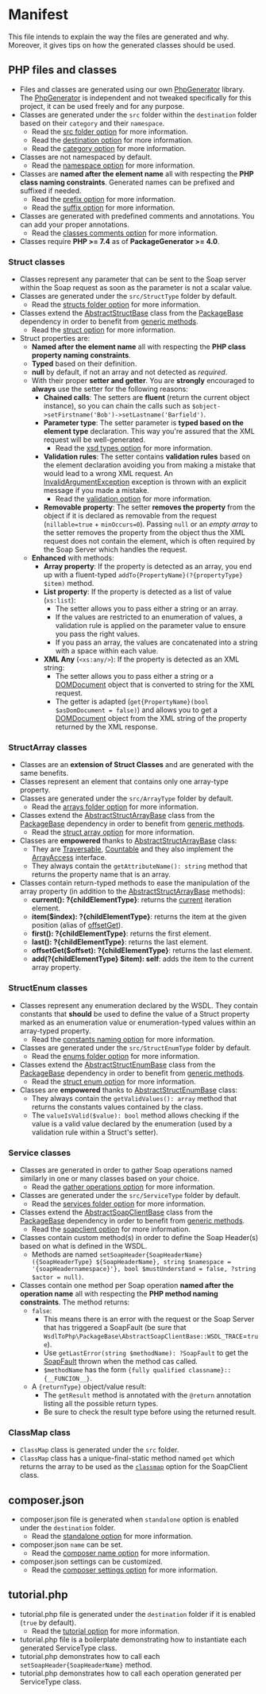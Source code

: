 # Manifest

This file intends to explain the way the files are generated and why. Moreover, it gives tips on how the generated classes should be used. 

## PHP files and classes
- Files and classes are generated using our own [PhpGenerator](https://github.com/WsdlToPhp/PhpGenerator) library. The [PhpGenerator](https://github.com/WsdlToPhp/PhpGenerator) is independent and not tweaked specifically for this project, it can be used freely and for any purpose.
- Classes are generated under the `src` folder within the `destination` folder based on their `category` and their `namespace`.
  - Read the [src folder option](https://github.com/WsdlToPhp/PackageGenerator/wiki/Options#src-dirname) for more information.
  - Read the [destination option](https://github.com/WsdlToPhp/PackageGenerator/wiki/Options#destination) for more information.
  - Read the [category option](https://github.com/WsdlToPhp/PackageGenerator/wiki/Options#category) for more information.
- Classes are not namespaced by default.
  - Read the [namespace option](https://github.com/WsdlToPhp/PackageGenerator/wiki/Options#namespace) for more information.
- Classes are **named after the element name** all with respecting the **PHP class naming constraints**. Generated names can be prefixed and suffixed if needed.
  - Read the [prefix option](https://github.com/WsdlToPhp/PackageGenerator/wiki/Options#prefix) for more information.
  - Read the [suffix option](https://github.com/WsdlToPhp/PackageGenerator/wiki/Options#suffix) for more information.
- Classes are generated with predefined comments and annotations. You can add your proper annotations.
  - Read the [classes comments option](https://github.com/WsdlToPhp/PackageGenerator/wiki/Options#classes-comments) for more information.
- Classes require **PHP >= 7.4** as of **PackageGenerator >= 4.0**.

### Struct classes
- Classes represent any parameter that can be sent to the Soap server within the Soap request as soon as the parameter is not a scalar value.
- Classes are generated under the `src/StructType` folder by default.
  - Read the [structs folder option](https://github.com/WsdlToPhp/PackageGenerator/wiki/Options#structs-folder) for more information.
- Classes extend the [AbstractStructBase](https://github.com/WsdlToPhp/PackageBase#abstractstructbase) class from the [PackageBase](https://github.com/WsdlToPhp/PackageBase) dependency in order to benefit from [generic methods](https://github.com/WsdlToPhp/PackageBase#abstractstructbase).
  - Read the [struct option](https://github.com/WsdlToPhp/PackageGenerator/wiki/Options#struct) for more information.
- Struct properties are:
  - **Named after the element name** all with respecting the **PHP class property naming constraints**.
  - **Typed** based on their definition.
  - **null** by default, if not an array and not detected as *required*.
  - With their proper **setter and getter**. You are **strongly** encouraged to **always** use the setter for the following reasons:
    - **Chained calls**: The setters are **fluent** (return the current object instance), so you can chain the calls such as `$object->setFirstname('Bob')->setLastname('Barfield')`.
    - **Parameter type**: The setter parameter is **typed based on the element type** declaration. This way you're assured that the XML request will be well-generated.
      - Read the [xsd types option](https://github.com/WsdlToPhp/PackageGenerator/wiki/Options#xsd-types-mapping) for more information.
    - **Validation rules**: The setter contains **validation rules** based on the element declaration avoiding you from making a mistake that would lead to a wrong XML request. An [InvalidArgumentException](https://www.php.net/manual/en/class.invalidargumentexception.php) exception is thrown with an explicit message if you made a mistake.
      - Read the [validation option](https://github.com/WsdlToPhp/PackageGenerator/wiki/Options#validation) for more information.
    - **Removable property**: The setter **removes the property** from the object if it is declared as removable from the request (`nillable=true` + `minOccurs=0`). Passing `null` or an *empty array* to the setter removes the property from the object thus the XML request does not contain the element, which is often required by the Soap Server which handles the request.
  - **Enhanced** with methods:
    - **Array property**: If the property is detected as an array, you end up with a fluent-typed `addTo{PropertyName}(?{propertyType} $item)` method.
    - **List property**: If the property is detected as a list of value (`xs:list`):
      - The setter allows you to pass either a string or an array.
      - If the values are restricted to an enumeration of values, a validation rule is applied on the parameter value to ensure you pass the right values.
      - If you pass an array, the values are concatenated into a string with a space within each value.
    - **XML Any** (`<xs:any/>`): If the property is detected as an XML string:
      - The setter allows you to pass either a string or a [DOMDocument](https://www.php.net/manual/en/class.domdocument.php) object that is converted to string for the XML request.
      - The getter is adapted (`get{PropertyName}(bool $asDomDocument = false)`) and allows you to get a [DOMDocument](https://www.php.net/manual/en/class.domdocument.php) object from the XML string of the property returned by the XML response.

### StructArray classes
- Classes are an **extension of Struct Classes** and are generated with the same benefits.
- Classes represent an element that contains only one array-type property.
- Classes are generated under the `src/ArrayType` folder by default.
  - Read the [arrays folder option](https://github.com/WsdlToPhp/PackageGenerator/wiki/Options#arrays-folder) for more information.
- Classes extend the [AbstractStructArrayBase](https://github.com/WsdlToPhp/PackageBase#abstractstructarraybase) class from the [PackageBase](https://github.com/WsdlToPhp/PackageBase) dependency in order to benefit from [generic methods](https://github.com/WsdlToPhp/PackageBase#abstractstructarraybase).
  - Read the [struct array option](https://github.com/WsdlToPhp/PackageGenerator/wiki/Options#structarray) for more information.
- Classes are **empowered** thanks to [AbstractStructArrayBase](https://github.com/WsdlToPhp/PackageBase#abstractstructarraybase) class:
  - They are [Traversable](https://www.php.net/manual/en/class.traversable.php), [Countable](https://www.php.net/manual/en/class.countable.php) and they also implement the [ArrayAccess](https://www.php.net/manual/en/class.arrayaccess.php) interface.
  - They always contain the `getAttributeName(): string` method that returns the property name that is an array.
- Classes contain return-typed methods to ease the manipulation of the array property (in addition to the [AbstractStructArrayBase](https://github.com/WsdlToPhp/PackageBase#abstractstructarraybase) methods):
  - **current(): ?{childElementType}**: returns the [current](https://www.php.net/manual/en/iterator.current.php) iteration element.
  - **item($index): ?{childElementType}**: returns the item at the given position (alias of [offsetGet](https://www.php.net/manual/en/arrayaccess.offsetget.php)).
  - **first(): ?{childElementType}**: returns the first element.
  - **last(): ?{childElementType}**: returns the last element.
  - **offsetGet($offset): ?{childElementType}**: returns the last element.
  - **add(?{childElementType} $item): self**: adds the item to the current array property.

### StructEnum classes
- Classes represent any enumeration declared by the WSDL. They contain constants that **should** be used to define the value of a Struct property marked as an enumeration value or enumeration-typed values within an array-typed property.
  - Read the [constants naming option](https://github.com/WsdlToPhp/PackageGenerator/wiki/Options#constants-naming) for more information.
- Classes are generated under the `src/StructEnumType` folder by default.
  - Read the [enums folder option](https://github.com/WsdlToPhp/PackageGenerator/wiki/Options#enums-folder) for more information.
- Classes extend the [AbstractStructEnumBase](https://github.com/WsdlToPhp/PackageBase#abstractstructenumbase) class from the [PackageBase](https://github.com/WsdlToPhp/PackageBase) dependency in order to benefit from [generic methods](https://github.com/WsdlToPhp/PackageBase#abstractstructenumbase).
  - Read the [struct enum option](https://github.com/WsdlToPhp/PackageGenerator/wiki/Options#structenum) for more information.
- Classes are **empowered** thanks to [AbstractStructEnumBase](https://github.com/WsdlToPhp/PackageBase#abstractstructenumbase) class:
  - They always contain the `getValidValues(): array` method that returns the constants values contained by the class.
  - The `valueIsValid($value): bool` method allows checking if the value is a valid value declared by the enumeration (used by a validation rule within a Struct's setter).

### Service classes
- Classes are generated in order to gather Soap operations named similarly in one or many classes based on your choice.
  - Read the [gather operations option](https://github.com/WsdlToPhp/PackageGenerator/wiki/Options#gather-operations-methods) for more information.
- Classes are generated under the `src/ServiceType` folder by default.
  - Read the [services folder option](https://github.com/WsdlToPhp/PackageGenerator/wiki/Options#services-folder) for more information.
- Classes extend the [AbstractSoapClientBase](https://github.com/WsdlToPhp/PackageBase#abstractsoapclientbase) class from the [PackageBase](https://github.com/WsdlToPhp/PackageBase) dependency in order to benefit from [generic methods](https://github.com/WsdlToPhp/PackageBase#abstractsoapclientbase).
  - Read the [soapclient option](https://github.com/WsdlToPhp/PackageGenerator/wiki/Options#soapclient) for more information.
- Classes contain custom method(s) in order to define the Soap Header(s) based on what is defined in the WSDL.
  - Methods are named `setSoapHeader{SoapHeaderName}({SoapHeaderType} ${SoapHeaderName}, string $namespace = '{soapHeadernamespace}'}, bool $mustUnderstand = false, ?string $actor = null)`.
- Classes contain one method per Soap operation **named after the operation name** all with respecting the **PHP method naming constraints**. The method returns:
  - `false`:
    - This means there is an error with the request or the Soap Server that has triggered a SoapFault (be sure that `WsdlToPhp\PackageBase\AbstractSoapClientBase::WSDL_TRACE`=`true`).
    - Use `getLastError(string $methodName): ?SoapFault` to get the [SoapFault](https://www.php.net/manual/en/class.soapfault.php) thrown when the method cas called.
    - `$methodName` has the form `{fully qualified classname}::{__FUNCION__}`.
  - A `{returnType}` object/value result:
    - The `getResult` method is annotated with the `@return` annotation listing all the possible return types.
    - Be sure to check the result type before using the returned result.

### ClassMap class
- `ClassMap` class is generated under the `src` folder.
- `ClassMap` class has a unique-final-static method named `get` which returns the array to be used as the [`classmap`](https://www.php.net/manual/en/soapclient.construct.php#refsect1-soapclient.construct-parameters) option for the SoapClient class.

## composer.json
- composer.json file is generated when `standalone` option is enabled under the `destination` folder.
  - Read the [standalone option](https://github.com/WsdlToPhp/PackageGenerator/wiki/Options#standalone) for more information.
- composer.json `name` can be set.
  - Read the [composer name option](https://github.com/WsdlToPhp/PackageGenerator/wiki/Options#composer-name) for more information.
- composer.json settings can be customized.
  - Read the [composer settings option](https://github.com/WsdlToPhp/PackageGenerator/wiki/Options#composer-settings) for more information.

## tutorial.php
- tutorial.php file is generated under the `destination` folder if it is enabled (`true` by default).
  - Read the [tutorial option](https://github.com/WsdlToPhp/PackageGenerator/wiki/Options#generate-tutorial) for more information.
- tutorial.php file is a boilerplate demonstrating how to instantiate each generated ServiceType class.
- tutorial.php demonstrates how to call each `setSoapHeader{SoapHeaderName}` method.
- tutorial.php demonstrates how to call each operation generated per ServiceType class.
